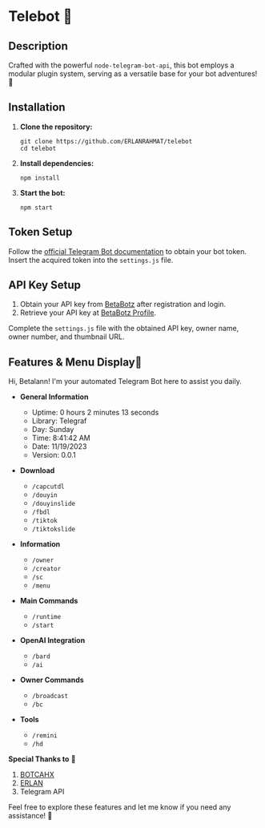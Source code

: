 # Telebot 🤖

## Description
Crafted with the powerful `node-telegram-bot-api`, this bot employs a modular plugin system, serving as a versatile base for your bot adventures! 🌟

## Installation

1. **Clone the repository:**
   ```
   git clone https://github.com/ERLANRAHMAT/telebot
   cd telebot
   ```

2. **Install dependencies:**
   ```
   npm install
   ```

3. **Start the bot:**
   ```
   npm start
   ```

## Token Setup

Follow the [official Telegram Bot documentation](https://core.telegram.org/bots#botfather) to obtain your bot token. Insert the acquired token into the `settings.js` file.

## API Key Setup

1. Obtain your API key from [BetaBotz](https://api.betabotz.eu.org/users/register) after registration and login.
2. Retrieve your API key at [BetaBotz Profile](https://api.betabotz.eu.org/profile).

Complete the `settings.js` file with the obtained API key, owner name, owner number, and thumbnail URL.

## Features & Menu Display🚀 

Hi, Betalann! I'm your automated Telegram Bot here to assist you daily.

- **General Information**
  - Uptime: 0 hours 2 minutes 13 seconds
  - Library: Telegraf
  - Day: Sunday
  - Time: 8:41:42 AM
  - Date: 11/19/2023
  - Version: 0.0.1

- **Download**
  - `/capcutdl`
  - `/douyin`
  - `/douyinslide`
  - `/fbdl`
  - `/tiktok`
  - `/tiktokslide`

- **Information**
  - `/owner`
  - `/creator`
  - `/sc`
  - `/menu`

- **Main Commands**
  - `/runtime`
  - `/start`

- **OpenAI Integration**
  - `/bard`
  - `/ai`

- **Owner Commands**
  - `/broadcast`
  - `/bc`

- **Tools**
  - `/remini`
  - `/hd`

**Special Thanks to** 🙌

1. [BOTCAHX](https://github.com/BOTCAHX)
2. [ERLAN](https://github.com/ERLANRAHMAT)
3. Telegram API

Feel free to explore these features and let me know if you need any assistance! 🤖
